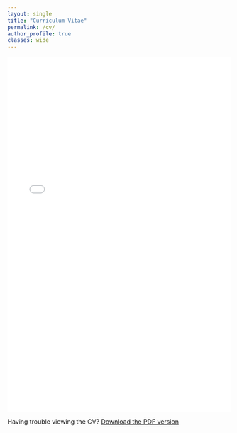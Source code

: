 ```yaml
---
layout: single
title: "Curriculum Vitae"
permalink: /cv/
author_profile: true
classes: wide
---
```


<iframe src="{{ site.baseurl }}/files/HeeHan_CV.pdf" width="100%" height="800" frameborder="no" border="0" marginwidth="0" marginheight="0"></iframe>

<div class="mobile-cv-notice">
  <p>Having trouble viewing the CV? <a href="{{ site.baseurl }}/files/HeeHan_CV.pdf" target="_blank">Download the PDF version</a></p>
</div>